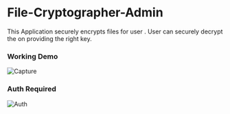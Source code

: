 # File-Cryptographer-Admin
This Application securely  encrypts  files for user .
User can securely decrypt the on providing the right key.

### Working Demo
![Capture](https://user-images.githubusercontent.com/45932883/74079939-181d9b80-4a64-11ea-9065-665761002230.PNG)

### Auth Required

![Auth](https://user-images.githubusercontent.com/45932883/74079965-66329f00-4a64-11ea-8f22-a32bb54fa276.PNG)
